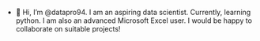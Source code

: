 - 👋 Hi, I’m @datapro94. I am an aspiring data scientist. Currently, learning python. I am also an advanced Microsoft Excel user. I would be happy to collaborate on suitable projects!
